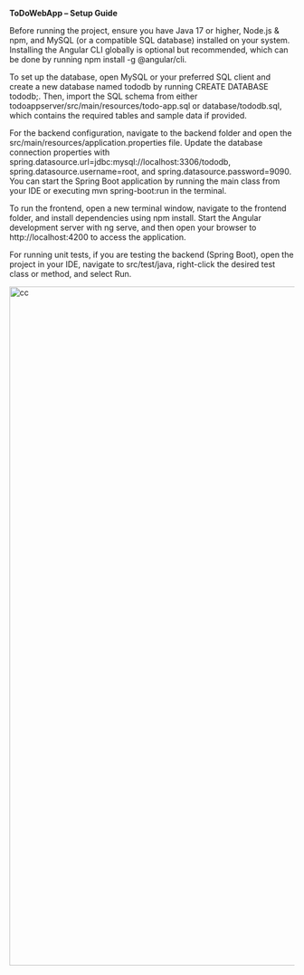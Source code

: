 **ToDoWebApp – Setup Guide**

Before running the project, ensure you have Java 17 or higher, Node.js & npm, and MySQL (or a compatible SQL database) installed on your system. Installing the Angular CLI globally is optional but recommended, which can be done by running npm install -g @angular/cli.

To set up the database, open MySQL or your preferred SQL client and create a new database named tododb by running CREATE DATABASE tododb;. Then, import the SQL schema from either todoappserver/src/main/resources/todo-app.sql or database/tododb.sql, which contains the required tables and sample data if provided.

For the backend configuration, navigate to the backend folder and open the src/main/resources/application.properties file. Update the database connection properties with spring.datasource.url=jdbc:mysql://localhost:3306/tododb, spring.datasource.username=root, and spring.datasource.password=9090. You can start the Spring Boot application by running the main class from your IDE or executing mvn spring-boot:run in the terminal.

To run the frontend, open a new terminal window, navigate to the frontend folder, and install dependencies using npm install. Start the Angular development server with ng serve, and then open your browser to http://localhost:4200 to access the application.

For running unit tests, if you are testing the backend (Spring Boot), open the project in your IDE, navigate to src/test/java, right-click the desired test class or method, and select Run.

<img alt="cc" width="1200px" src="./Untitled design (1).jpg" />
